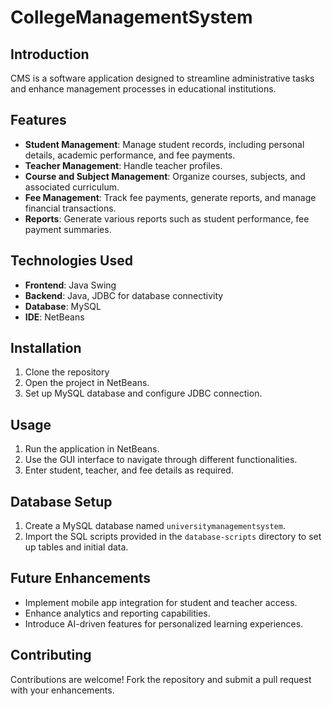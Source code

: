 # CollegeManagementSystem


## Introduction
CMS is a software application designed to streamline administrative tasks and enhance management processes in educational institutions.

## Features
- **Student Management**: Manage student records, including personal details, academic performance, and fee payments.
- **Teacher Management**: Handle teacher profiles.
- **Course and Subject Management**: Organize courses, subjects, and associated curriculum.
- **Fee Management**: Track fee payments, generate reports, and manage financial transactions.
- **Reports**: Generate various reports such as student performance, fee payment summaries.

## Technologies Used
- **Frontend**: Java Swing
- **Backend**: Java, JDBC for database connectivity
- **Database**: MySQL
- **IDE**: NetBeans

## Installation
1. Clone the repository
2. Open the project in NetBeans.
3. Set up MySQL database and configure JDBC connection.

## Usage
1. Run the application in NetBeans.
2. Use the GUI interface to navigate through different functionalities.
3. Enter student, teacher, and fee details as required.

## Database Setup
1. Create a MySQL database named `universitymanagementsystem`.
2. Import the SQL scripts provided in the `database-scripts` directory to set up tables and initial data.

## Future Enhancements
- Implement mobile app integration for student and teacher access.
- Enhance analytics and reporting capabilities.
- Introduce AI-driven features for personalized learning experiences.

## Contributing
Contributions are welcome! Fork the repository and submit a pull request with your enhancements.



